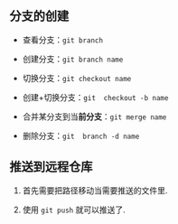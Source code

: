 ## 分支的创建

* 查看分支：`git branch`

* 创建分支：`git branch name`

* 切换分支：`git checkout name `

* 创建+切换分支：`git  checkout -b name`

* 合并某分支到当**前分支**：`git merge name `

* 删除分支：`git  branch -d name `

## 推送到远程仓库

1. 首先需要把路径移动当需要推送的文件里.

2. 使用 `git push` 就可以推送了.



